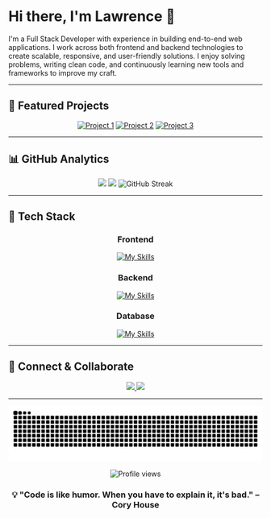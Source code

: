 # Hi there, I'm Lawrence 👋

I'm a Full Stack Developer with experience in building end-to-end web applications. I work across both frontend and backend technologies to create scalable, responsive, and user-friendly solutions. I enjoy solving problems, writing clean code, and continuously learning new tools and frameworks to improve my craft.

---

## 🚀 Featured Projects

<div align="center">

[![Project 1](https://img.shields.io/badge/Project-RIMS_Application-blue?style=for-the-badge&logo=angular)](https://github.com/lawr3nceBill/project1)
[![Project 2](https://img.shields.io/badge/Project-Portfolio_Website-green?style=for-the-badge&logo=react)](https://github.com/lawr3nceBill/project2)
[![Project 3](https://img.shields.io/badge/Project-API_Service-orange?style=for-the-badge&logo=dotnet)](https://github.com/lawr3nceBill/project3)

</div>

---

## 📊 GitHub Analytics

<div align="center">
  <img height="110em" src="https://github-readme-stats.vercel.app/api?username=lawr3nceBill&show_icons=true&theme=tokyonight&include_all_commits=true&count_private=true"/>
  <img height="110em" src="https://github-readme-stats.vercel.app/api/top-langs/?username=lawr3nceBill&layout=compact&langs_count=8&theme=tokyonight"/>
   <img height="110em" src="https://github-readme-streak-stats.herokuapp.com/?user=lawr3nceBill&theme=tokyonight" alt="GitHub Streak"/>
</div>


<picture>
  <source media="(prefers-color-scheme: dark)" srcset="https://raw.githubusercontent.com/lawr3nceBill/lawr3nceBill/output/github-contribution-grid-snake-dark.svg">
  <source media="(prefers-color-scheme: light)" srcset="https://raw.githubusercontent.com/lawr3nceBill/lawr3nceBill/output/github-contribution-grid-snake.svg">
</picture>

---
## 💼 Tech Stack

<div align="center">
  
### Frontend

[![My Skills](https://skillicons.dev/icons?i=js,html,css,sass,ts,angular,react,nextjs)](https://skillicons.dev)

### Backend
[![My Skills](https://skillicons.dev/icons?i=cs,dotnet,php)](https://skillicons.dev)

### Database
[![My Skills](https://skillicons.dev/icons?i=mysql,mongodb)](https://skillicons.dev)
</div>

---

## 🤝 Connect & Collaborate

<div align="center">
<p>
  <a href="https://skillicons.dev">
    <img src="https://skillicons.dev/icons?i=linkedin" />
  </a>
  <a href="https://skillicons.dev">
    <img src="https://skillicons.dev/icons?i=twitter" />
  </a>
</p>
</div>

---

<p align="center">
  <img src="https://github.com/lawr3nceBill/lawr3nceBill/blob/output/github-contribution-grid-snake-dark.svg" alt="snake gif"/>
</p>
<div align="center">
  <img src="https://komarev.com/ghpvc/?username=lawr3nceBill&color=blueviolet&style=for-the-badge" alt="Profile views"/>
</div>

<div align="center">
  
### 💡 "Code is like humor. When you have to explain it, it's bad." – Cory House

</div>
